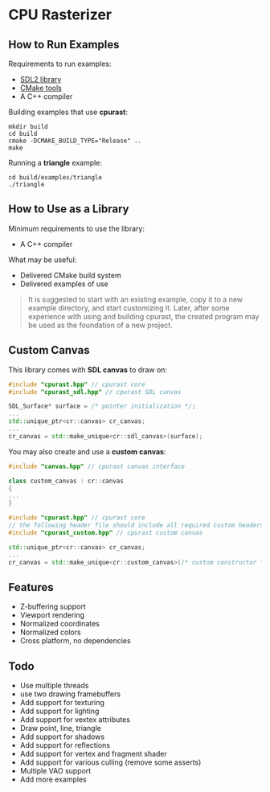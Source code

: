 # CPU Rasterizer

## How to Run Examples

Requirements to run examples:

* [SDL2 library](https://www.libsdl.org/)
* [CMake tools](https://cmake.org/)
* A C++ compiler

Building examples that use **cpurast**:

```
mkdir build
cd build
cmake -DCMAKE_BUILD_TYPE="Release" ..
make
```

Running a **triangle** example:

```
cd build/examples/triangle
./triangle
```

## How to Use as a Library

Minimum requirements to use the library:

* A C++ compiler

What may be useful:

* Delivered CMake build system
* Delivered examples of use

> It is suggested to start with an existing example, copy it to a new example directory, and start customizing it. Later, after some experience with using and building cpurast, the created program may be used as the foundation of a new project.

## Custom Canvas

This library comes with **SDL canvas** to draw on:

```cpp
#include "cpurast.hpp" // cpurast core
#include "cpurast_sdl.hpp" // cpurast SDL canvas

SDL_Surface* surface = /* pointer initialization */;
...
std::unique_ptr<cr::canvas> cr_canvas;
...
cr_canvas = std::make_unique<cr::sdl_canvas>(surface);
```

You may also create and use a **custom canvas**:

```cpp
#include "canvas.hpp" // cpurast canvas interface

class custom_canvas : cr::canvas
{
...
}
```

```cpp
#include "cpurast.hpp" // cpurast core
// the following header file should include all required custom headers
#include "cpurast_custom.hpp" // cpurast custom canvas

std::unique_ptr<cr::canvas> cr_canvas;
...
cr_canvas = std::make_unique<cr::custom_canvas>(/* custom constructor */);
```

## Features

* Z-buffering support
* Viewport rendering
* Normalized coordinates
* Normalized colors
* Cross platform, no dependencies

## Todo

* Use multiple threads
* use two drawing framebuffers
* Add support for texturing
* Add support for lighting
* Add support for vextex attributes
* Draw point, line, triangle
* Add support for shadows
* Add support for reflections
* Add support for vertex and fragment shader
* Add support for various culling (remove some asserts)
* Multiple VAO support
* Add more examples

